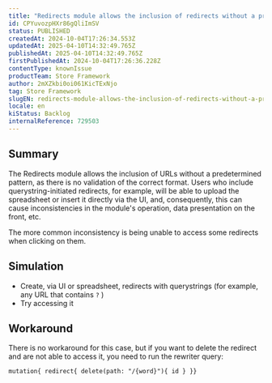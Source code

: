 ```yaml
---
title: "Redirects module allows the inclusion of redirects without a predetermined pattern"
id: CPYuvozpHXr86gQliImSV
status: PUBLISHED
createdAt: 2024-10-04T17:26:34.553Z
updatedAt: 2025-04-10T14:32:49.765Z
publishedAt: 2025-04-10T14:32:49.765Z
firstPublishedAt: 2024-10-04T17:26:36.228Z
contentType: knownIssue
productTeam: Store Framework
author: 2mXZkbi0oi061KicTExNjo
tag: Store Framework
slugEN: redirects-module-allows-the-inclusion-of-redirects-without-a-predetermined-pattern
locale: en
kiStatus: Backlog
internalReference: 729503
---
```


## Summary


The Redirects module allows the inclusion of URLs without a predetermined pattern, as there is no validation of the correct format. Users who include querystring-initiated redirects, for example, will be able to upload the spreadsheet or insert it directly via the UI, and, consequently, this can cause inconsistencies in the module's operation, data presentation on the front, etc.

The more common inconsistency is being unable to access some redirects when clicking on them.


##

## Simulation


- Create, via UI or spreadsheet, redirects with querystrings (for example, any URL that contains `?` )
- Try accessing it


##

## Workaround


There is no workaround for this case, but if you want to delete the redirect and are not able to access it, you need to run the rewriter query:

    mutation{ redirect{ delete(path: "/{word}"){ id } }}






